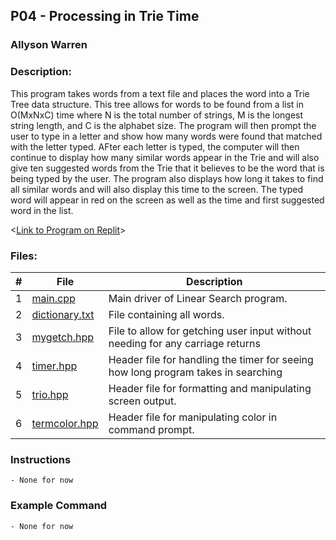 ## P04 - Processing in Trie Time
### Allyson Warren
### Description:

This program takes words from a text file and places
the word into a Trie Tree data structure. This tree allows for words
to be found from a list in O(MxNxC) time where N is the total number
of strings, M is the longest string length, and C is the alphabet size.
The program will then prompt the user to type in a letter and show how
many words were found that matched with the letter typed. AFter each 
letter is typed, the computer will then continue to display how many 
similar words appear in the Trie and will also give ten suggested words 
from the Trie that it believes to be the word that is being typed by the 
user. The program also displays how long it takes to find all similar words
and will also display this time to the screen. The typed word will appear 
in red on the screen as well as the time and first suggested word in the list.


<[Link to Program on Replit](https://replit.com/@apwarren/ProcessTrieTime#main.cpp)>

### Files:

|   #   | File                                                                                         | Description                     |
| :---: | -------------------------------------------------------------------------------------------- | ------------------------------- |
|   1   | [main.cpp](https://github.com/apwarren/3013-Algorithms-Warren/blob/master/Assignments/P04/main.cpp) | Main driver of Linear Search program. |
|   2   | [dictionary.txt](https://github.com/apwarren/3013-Algorithms-Warren/blob/master/Assignments/P04/dictionary.txt) | File containing all words. |
|   3   | [mygetch.hpp](https://github.com/apwarren/3013-Algorithms-Warren/blob/master/Assignments/P04/mygetch.hpp) | File to allow for getching user input without needing for any carriage returns |
|   4   | [timer.hpp](https://github.com/apwarren/3013-Algorithms-Warren/blob/master/Assignments/P04/timer.hpp) | Header file for handling the timer for seeing how long program takes in searching |
|   5   | [trio.hpp](https://github.com/apwarren/3013-Algorithms-Warren/blob/master/Assignments/P04/trio.hpp) | Header file for formatting and manipulating screen output. |
|   6   | [termcolor.hpp](https://github.com/apwarren/3013-Algorithms-Warren/blob/master/Assignments/P04/termcolor.hpp) | Header file for manipulating color in command prompt. |


### Instructions
    - None for now
    
### Example Command
    - None for now
